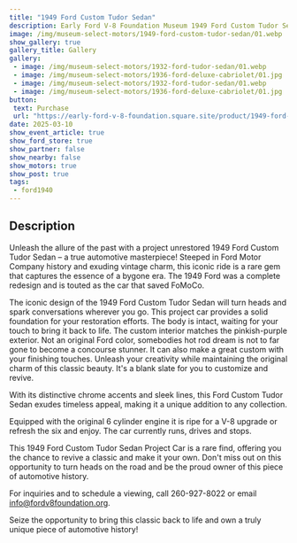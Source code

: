 ```yaml
---
title: "1949 Ford Custom Tudor Sedan"
description: Early Ford V-8 Foundation Museum 1949 Ford Custom Tudor Sedan
image: /img/museum-select-motors/1949-ford-custom-tudor-sedan/01.webp
show_gallery: true
gallery_title: Gallery
gallery:
 - image: /img/museum-select-motors/1932-ford-tudor-sedan/01.webp
 - image: /img/museum-select-motors/1936-ford-deluxe-cabriolet/01.jpg
 - image: /img/museum-select-motors/1932-ford-tudor-sedan/01.webp
 - image: /img/museum-select-motors/1936-ford-deluxe-cabriolet/01.jpg
button: 
 text: Purchase
 url: "https://early-ford-v-8-foundation.square.site/product/1949-ford-custom-tudor-sedan/283?cp=true&sa=false&sbp=false&q=false&category_id=20"
date: 2025-03-10
show_event_article: true
show_ford_store: true
show_partner: false
show_nearby: false
show_motors: true
show_post: true
tags: 
 - ford1940
---
```

## Description

Unleash the allure of the past with a project unrestored 1949 Ford Custom Tudor Sedan – a true automotive masterpiece! Steeped in Ford Motor Company history and exuding vintage charm, this iconic ride is a rare gem that captures the essence of a bygone era. The 1949 Ford was a complete redesign and is touted as the car that saved FoMoCo.

The iconic design of the 1949 Ford Custom Tudor Sedan will turn heads and spark conversations wherever you go. This project car provides a solid foundation for your restoration efforts. The body is intact, waiting for your touch to bring it back to life. The custom interior matches the pinkish-purple exterior. Not an original Ford color, somebodies hot rod dream is not to far gone to become a concourse stunner. It can also make a great custom with your finishing touches. Unleash your creativity while maintaining the original charm of this classic beauty. It's a blank slate for you to customize and revive.

With its distinctive chrome accents and sleek lines, this Ford Custom Tudor Sedan exudes timeless appeal, making it a unique addition to any collection.

Equipped with the original 6 cylinder engine it is ripe for a V-8 upgrade or refresh the six and enjoy. The car currently runs, drives and stops.

This 1949 Ford Custom Tudor Sedan Project Car is a rare find, offering you the chance to revive a classic and make it your own. Don't miss out on this opportunity to turn heads on the road and be the proud owner of this piece of automotive history.

For inquiries and to schedule a viewing, call 260-927-8022 or email <info@fordv8foundation.org>.

Seize the opportunity to bring this classic back to life and own a truly unique piece of automotive history!
